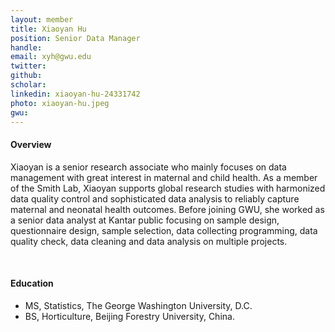 ```yaml
---
layout: member
title: Xiaoyan Hu
position: Senior Data Manager
handle: 
email: xyh@gwu.edu
twitter:
github:
scholar: 
linkedin: xiaoyan-hu-24331742
photo: xiaoyan-hu.jpeg
gwu: 
---
```


<section class="container">
<div class="col-lg-8 col-md-8 col-sm-12 col-xs-12 col-lg-2-offset col-md-offset-2">
<h4>Overview</h4>
<p>Xiaoyan is a senior research associate who mainly focuses on data management with great interest in maternal and child health. As a member of the Smith Lab, Xiaoyan supports global research studies with harmonized data quality control and sophisticated data analysis to reliably capture maternal and neonatal health outcomes. Before joining GWU, she worked as a senior data analyst at Kantar public focusing on sample design, questionnaire design, sample selection, data collecting programming, data quality check, data cleaning and data analysis on multiple projects.
</p>
<div class="bx space4">&nbsp;
</div>
<h4>Education</h4>
<ul>
<li>MS, Statistics, The George Washington University, D.C.</li>
<li>BS, Horticulture, Beijing Forestry University, China.</li>
</ul>
</div>
</section>
